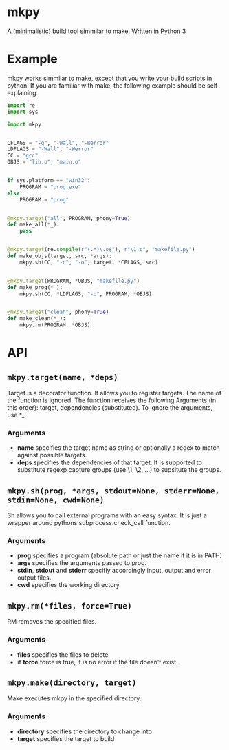 # mkpy
A (minimalistic) build tool simmilar to make. Written in Python 3

# Example
mkpy works simmilar to make, except that you write your build scripts in
python. If you are familiar with make, the following example should be self
explaining.

```python
import re
import sys

import mkpy


CFLAGS = "-g", "-Wall", "-Werror"
LDFLAGS = "-Wall", "-Werror"
CC = "gcc"
OBJS = "lib.o", "main.o"


if sys.platform == "win32":
    PROGRAM = "prog.exe"
else:
    PROGRAM = "prog"


@mkpy.target("all", PROGRAM, phony=True)
def make_all(*_):
    pass


@mkpy.target(re.compile(r"(.*)\.o$"), r"\1.c", "makefile.py")
def make_objs(target, src, *args):
    mkpy.sh(CC, "-c", "-o", target, *CFLAGS, src)


@mkpy.target(PROGRAM, *OBJS, "makefile.py")
def make_prog(*_):
    mkpy.sh(CC, *LDFLAGS, "-o", PROGRAM, *OBJS)


@mkpy.target("clean", phony=True)
def make_clean(*_):
    mkpy.rm(PROGRAM, *OBJS)

```

# API

## `mkpy.target(name, *deps)`
Target is a decorator function. It allows you to register targets.
The name of the function is ignored. The function receives the following
Arguments (in this order): target, dependencies (substituted). 
To ignore the arguments, use *_. 

### Arguments

- **name** specifies the target name as string or optionally a regex to match against possible targets.
- **deps** specifies the dependencies of that target. It is supported to substitute regexp capture groups (use \1, \2, ...) to supsitute the groups.


## `mkpy.sh(prog, *args, stdout=None, stderr=None, stdin=None, cwd=None)`
Sh allows you to call external programs with an easy syntax. It is just a wrapper
around pythons subprocess.check_call function. 

### Arguments

- **prog** specifies a program (absolute path or just the name if it is in PATH)
- **args** specifies the arguments passed to prog.
- **stdin**, **stdout** and **stderr** specifiy accordingly input, output and error output files. 
- **cwd** specifies the working directory


## `mkpy.rm(*files, force=True)`

RM removes the specified files.

### Arguments

- **files** specifies the files to delete
- if **force** force is true, it is no error if the file doesn't exist.


## `mkpy.make(directory, target)`
Make executes mkpy in the specified directory.

### Arguments

- **directory** specifies the directory to change into
- **target** specifies the target to build